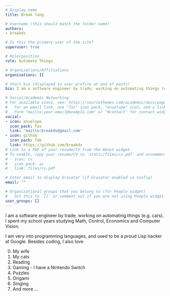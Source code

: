 ```yaml
---
# Display name
title: Break Yang

# Username (this should match the folder name)
authors:
- breakds

# Is this the primary user of the site?
superuser: true

# Role/position
role: Automate Things

# Organizations/Affiliations
organizations: []

# Short bio (displayed in user profile at end of posts)
bio: I am a software engineer by trade, working on automating things (e.g. cars). I spent my school years studying Math, Control, Economics and Computer Vision.

# Social/Academic Networking
# For available icons, see: https://sourcethemes.com/academic/docs/page-builder/#icons
#   For an email link, use "fas" icon pack, "envelope" icon, and a link in the
#   form "mailto:your-email@example.com" or "#contact" for contact widget.
social:
- icon: envelope
  icon_pack: fas
  link: 'mailto:breakds@gmail.com'
- icon: github
  icon_pack: fab
  link: https://github.com/breakds
# Link to a PDF of your resume/CV from the About widget.
# To enable, copy your resume/CV to `static/files/cv.pdf` and uncomment the lines below.
# - icon: cv
#   icon_pack: ai
#   link: files/cv.pdf

# Enter email to display Gravatar (if Gravatar enabled in Config)
email: ""

# Organizational groups that you belong to (for People widget)
#   Set this to `[]` or comment out if you are not using People widget.
user_groups: []
---
```


I am a software engineer by trade, working on automating things (e.g. cars). I spent my school years studying Math, Control, Economics and Computer Vision.

I am very into programming languages, and used to be a proud Lisp hacker at Google. Besides coding, I also love

0. My wife
1. My cats
2. Reading
3. Gaming - I have a Nintendo Switch
4. Puzzles
5. Origami
6. Singing
7. And more ...
